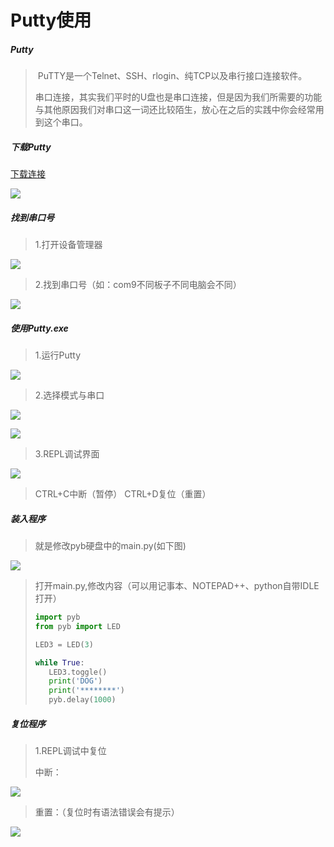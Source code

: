# Putty使用

##### Putty

>​		PuTTY是一个Telnet、SSH、rlogin、纯TCP以及串行接口连接软件。
>
>​		串口连接，其实我们平时的U盘也是串口连接，但是因为我们所需要的功能与其他原因我们对串口这一词还比较陌生，放心在之后的实践中你会经常用到这个串口。

##### 下载Putty

[下载连接](https://www.chiark.greenend.org.uk/~sgtatham/putty/latest.html)

![](/pic/ch3/3.1.2/download.png)

##### 找到串口号

>1.打开设备管理器

![](/pic/ch3/3.1.2/1.png)

>2.找到串口号（如：com9不同板子不同电脑会不同）
>

![](/pic/ch3/3.1.2/2.png)

##### 使用Putty.exe

>1.运行Putty
>

![](/pic/ch3/3.1.2/3.png)

>2.选择模式与串口
>

![](/pic/ch3/3.1.2/4.png)


![](/pic/ch3/3.1.2/5.png)

>3.REPL调试界面
>

![](/pic/ch3/3.1.2/6.png)

>   CTRL+C中断（暂停） CTRL+D复位（重置） 

##### 装入程序

>就是修改pyb硬盘中的main.py(如下图)
>

![](/pic/ch3/3.1.2/7.png)

>打开main.py,修改内容（可以用记事本、NOTEPAD++、python自带IDLE打开）
>
>```python
>import pyb
>from pyb import LED
>
>LED3 = LED(3)
>
>while True:
>    LED3.toggle()
>    print('DOG')
>    print('********')
>    pyb.delay(1000)
>```

##### 复位程序

>1.REPL调试中复位
>
>   中断：
>

![](/pic/ch3/3.1.2/8.png)

>   重置：（复位时有语法错误会有提示）
>

![](/pic/ch3/3.1.2/9.png)

